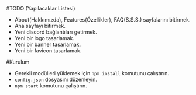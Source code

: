 #TODO (Yapılacaklar Listesi)
- About(Hakkımızda), Features(Özellikler), FAQ(S.S.S.) sayfalarını bitirmek.
- Ana sayfayı bitirmek.
- Yeni discord bağlantıları getirmek.
- Yeni bir logo tasarlamak.
- Yeni bir banner tasarlamak.
- Yeni bir favicon tasarlamak.

#Kurulum
- Gerekli modülleri yüklemek için `npm install` komutunu çalıştırın.
- `config.json` dosyasını düzenleyin.
- `npm start` komutunu çalıştırın.
